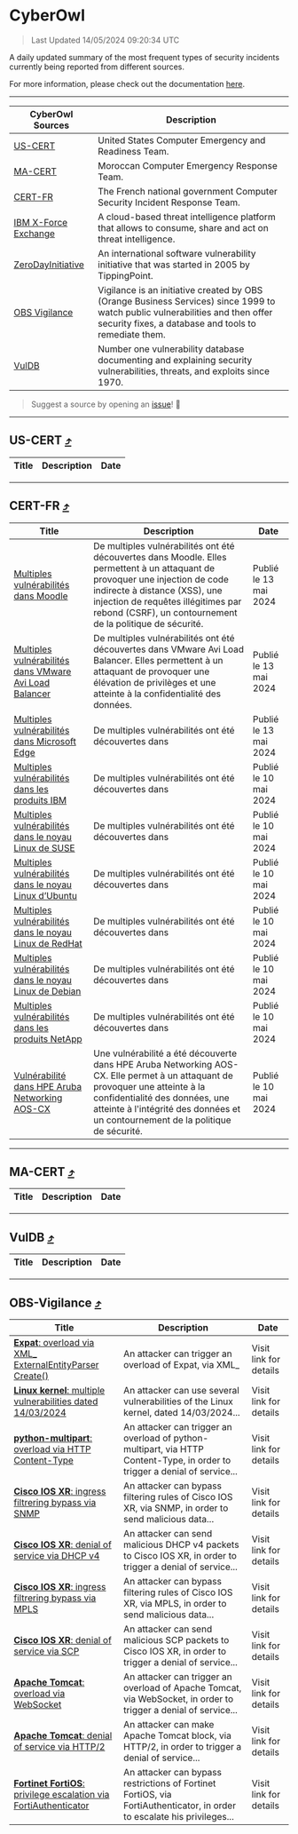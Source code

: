 
 <div id='top'></div>

# CyberOwl

 > Last Updated 14/05/2024 09:20:34 UTC
 
 A daily updated summary of the most frequent types of security incidents currently being reported from different sources.
 
 For more information, please check out the documentation [here](./docs/README.md).
 
 ---
 |CyberOwl Sources|Description|
 |---|---|
 |[US-CERT](#us-cert-arrow_heading_up)|United States Computer Emergency and Readiness Team.|
 |[MA-CERT](#ma-cert-arrow_heading_up)|Moroccan Computer Emergency Response Team.|
 |[CERT-FR](#cert-fr-arrow_heading_up)|The French national government Computer Security Incident Response Team.|
 |[IBM X-Force Exchange](#ibmcloud-arrow_heading_up)|A cloud-based threat intelligence platform that allows to consume, share and act on threat intelligence.|
 |[ZeroDayInitiative](#zerodayinitiative-arrow_heading_up)|An international software vulnerability initiative that was started in 2005 by TippingPoint.|
 |[OBS Vigilance](#obs-vigilance-arrow_heading_up)|Vigilance is an initiative created by OBS (Orange Business Services) since 1999 to watch public vulnerabilities and then offer security fixes, a database and tools to remediate them.|
 |[VulDB](#vuldb-arrow_heading_up)|Number one vulnerability database documenting and explaining security vulnerabilities, threats, and exploits since 1970.|
 
 > Suggest a source by opening an [issue](https://github.com/karimhabush/cyberowl/issues)! :raised_hands:
 ---

## US-CERT [:arrow_heading_up:](#cyberowl)

 |Title|Description|Date|
 |---|---|---|
 
 ---

## CERT-FR [:arrow_heading_up:](#cyberowl)

 |Title|Description|Date|
 |---|---|---|
 |[Multiples vulnérabilités dans Moodle](https://www.cert.ssi.gouv.fr/avis/CERTFR-2024-AVI-0388/)|De multiples vulnérabilités ont été découvertes dans Moodle. Elles permettent à un attaquant de provoquer une injection de code indirecte à distance (XSS), une injection de requêtes illégitimes par rebond (CSRF), un contournement de la politique de sécurité.|Publié le 13 mai 2024|
 |[Multiples vulnérabilités dans VMware Avi Load Balancer](https://www.cert.ssi.gouv.fr/avis/CERTFR-2024-AVI-0387/)|De multiples vulnérabilités ont été découvertes dans VMware Avi Load Balancer. Elles permettent à un attaquant de provoquer une élévation de privilèges et une atteinte à la confidentialité des données.|Publié le 13 mai 2024|
 |[Multiples vulnérabilités dans Microsoft Edge](https://www.cert.ssi.gouv.fr/avis/CERTFR-2024-AVI-0386/)|De multiples vulnérabilités ont été découvertes dans |Publié le 13 mai 2024|
 |[Multiples vulnérabilités dans les produits IBM](https://www.cert.ssi.gouv.fr/avis/CERTFR-2024-AVI-0385/)|De multiples vulnérabilités ont été découvertes dans |Publié le 10 mai 2024|
 |[Multiples vulnérabilités dans le noyau Linux de SUSE](https://www.cert.ssi.gouv.fr/avis/CERTFR-2024-AVI-0384/)|De multiples vulnérabilités ont été découvertes dans |Publié le 10 mai 2024|
 |[Multiples vulnérabilités dans le noyau Linux d’Ubuntu](https://www.cert.ssi.gouv.fr/avis/CERTFR-2024-AVI-0383/)|De multiples vulnérabilités ont été découvertes dans |Publié le 10 mai 2024|
 |[Multiples vulnérabilités dans le noyau Linux de RedHat](https://www.cert.ssi.gouv.fr/avis/CERTFR-2024-AVI-0382/)|De multiples vulnérabilités ont été découvertes dans |Publié le 10 mai 2024|
 |[Multiples vulnérabilités dans le noyau Linux de Debian](https://www.cert.ssi.gouv.fr/avis/CERTFR-2024-AVI-0381/)|De multiples vulnérabilités ont été découvertes dans |Publié le 10 mai 2024|
 |[Multiples vulnérabilités dans les produits NetApp](https://www.cert.ssi.gouv.fr/avis/CERTFR-2024-AVI-0380/)|De multiples vulnérabilités ont été découvertes dans |Publié le 10 mai 2024|
 |[Vulnérabilité dans HPE Aruba Networking AOS-CX](https://www.cert.ssi.gouv.fr/avis/CERTFR-2024-AVI-0379/)|Une vulnérabilité a été découverte dans HPE Aruba Networking AOS-CX. Elle permet à un attaquant de provoquer une atteinte à la confidentialité des données, une atteinte à l'intégrité des données et un contournement de la politique de sécurité.|Publié le 10 mai 2024|
 
 ---

## MA-CERT [:arrow_heading_up:](#cyberowl)

 |Title|Description|Date|
 |---|---|---|
 
 ---

## VulDB [:arrow_heading_up:](#cyberowl)

 |Title|Description|Date|
 |---|---|---|
 
 ---

## OBS-Vigilance [:arrow_heading_up:](#cyberowl)

 |Title|Description|Date|
 |---|---|---|
 |[<a href="https://vigilance.fr/vulnerability/Expat-overload-via-XML-ExternalEntityParserCreate-43783" class="noirorange"><b>Expat</b>: overload via XML_<wbr>ExternalEntityParser<wbr>Create()</wbr></wbr></a>](https://vigilance.fr/vulnerability/Expat-overload-via-XML-ExternalEntityParserCreate-43783)|An attacker can trigger an overload of Expat, via XML_|Visit link for details|
 |[<a href="https://vigilance.fr/vulnerability/Linux-kernel-multiple-vulnerabilities-dated-14-03-2024-43782" class="noirorange"><b>Linux kernel</b>: multiple vulnerabilities dated 14/03/2024</a>](https://vigilance.fr/vulnerability/Linux-kernel-multiple-vulnerabilities-dated-14-03-2024-43782)|An attacker can use several vulnerabilities of the Linux kernel, dated 14/03/2024...|Visit link for details|
 |[<a href="https://vigilance.fr/vulnerability/python-multipart-overload-via-HTTP-Content-Type-43781" class="noirorange"><b>python-multipart</b>: overload via HTTP Content-Type</a>](https://vigilance.fr/vulnerability/python-multipart-overload-via-HTTP-Content-Type-43781)|An attacker can trigger an overload of python-multipart, via HTTP Content-Type, in order to trigger a denial of service...|Visit link for details|
 |[<a href="https://vigilance.fr/vulnerability/Cisco-IOS-XR-ingress-filtrering-bypass-via-SNMP-43780" class="noirorange"><b>Cisco IOS XR</b>: ingress filtrering bypass via SNMP</a>](https://vigilance.fr/vulnerability/Cisco-IOS-XR-ingress-filtrering-bypass-via-SNMP-43780)|An attacker can bypass filtering rules of Cisco IOS XR, via SNMP, in order to send malicious data...|Visit link for details|
 |[<a href="https://vigilance.fr/vulnerability/Cisco-IOS-XR-denial-of-service-via-DHCP-v4-43779" class="noirorange"><b>Cisco IOS XR</b>: denial of service via DHCP v4</a>](https://vigilance.fr/vulnerability/Cisco-IOS-XR-denial-of-service-via-DHCP-v4-43779)|An attacker can send malicious DHCP v4 packets to Cisco IOS XR, in order to trigger a denial of service...|Visit link for details|
 |[<a href="https://vigilance.fr/vulnerability/Cisco-IOS-XR-ingress-filtrering-bypass-via-MPLS-43778" class="noirorange"><b>Cisco IOS XR</b>: ingress filtrering bypass via MPLS</a>](https://vigilance.fr/vulnerability/Cisco-IOS-XR-ingress-filtrering-bypass-via-MPLS-43778)|An attacker can bypass filtering rules of Cisco IOS XR, via MPLS, in order to send malicious data...|Visit link for details|
 |[<a href="https://vigilance.fr/vulnerability/Cisco-IOS-XR-denial-of-service-via-SCP-43777" class="noirorange"><b>Cisco IOS XR</b>: denial of service via SCP</a>](https://vigilance.fr/vulnerability/Cisco-IOS-XR-denial-of-service-via-SCP-43777)|An attacker can send malicious SCP packets to Cisco IOS XR, in order to trigger a denial of service...|Visit link for details|
 |[<a href="https://vigilance.fr/vulnerability/Apache-Tomcat-overload-via-WebSocket-43773" class="noirorange"><b>Apache Tomcat</b>: overload via WebSocket</a>](https://vigilance.fr/vulnerability/Apache-Tomcat-overload-via-WebSocket-43773)|An attacker can trigger an overload of Apache Tomcat, via WebSocket, in order to trigger a denial of service...|Visit link for details|
 |[<a href="https://vigilance.fr/vulnerability/Apache-Tomcat-denial-of-service-via-HTTP-2-43772" class="noirorange"><b>Apache Tomcat</b>: denial of service via HTTP/2</a>](https://vigilance.fr/vulnerability/Apache-Tomcat-denial-of-service-via-HTTP-2-43772)|An attacker can make Apache Tomcat block, via HTTP/2, in order to trigger a denial of service...|Visit link for details|
 |[<a href="https://vigilance.fr/vulnerability/Fortinet-FortiOS-privilege-escalation-via-FortiAuthenticator-43770" class="noirorange"><b>Fortinet FortiOS</b>: privilege escalation via FortiAuthenticator</a>](https://vigilance.fr/vulnerability/Fortinet-FortiOS-privilege-escalation-via-FortiAuthenticator-43770)|An attacker can bypass restrictions of Fortinet FortiOS, via FortiAuthenticator, in order to escalate his privileges...|Visit link for details|
 